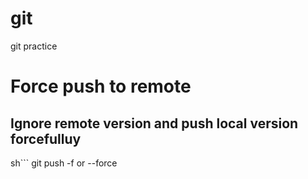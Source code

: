 # git
git practice

# Force push to remote

## Ignore remote version and push local version forcefulluy

sh```
git push -f or --force
```